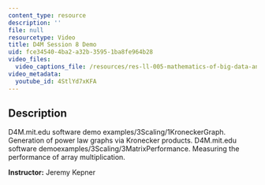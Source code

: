 ```yaml
---
content_type: resource
description: ''
file: null
resourcetype: Video
title: D4M Session 8 Demo
uid: fce34540-4ba2-a32b-3595-1ba8fe964b28
video_files:
  video_captions_file: /resources/res-ll-005-mathematics-of-big-data-and-machine-learning-january-iap-2020/class-videos/d4m-session-8-demo-1/4StlYd7xKFA.vtt
video_metadata:
  youtube_id: 4StlYd7xKFA
---
```


Description
-----------

D4M.mit.edu software demo examples/3Scaling/1KroneckerGraph. Generation of power law graphs via Kronecker products. D4M.mit.edu software demoexamples/3Scaling/3MatrixPerformance. Measuring the performance of array multiplication.

**Instructor:** Jeremy Kepner